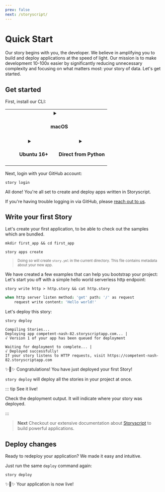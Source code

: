 ```yaml
---
prev: false
next: /storyscript/
---
```


# Quick Start

Our story begins with you, the developer. We believe in amplifying you to build and deploy applications at the speed of light. Our mission is to make development 10-100x easier by significantly reducing unnecessary complexity and focusing on what matters most: your story of data. Let's get started.

## Get started

First, install our CLI:

<table width="100%">
<tr>
<td style="text-align:center" width="100%" valign="top" colspan="2">
<details :open="$page.os === 'macos'">
<summary><h4><img src="../assets/apple-logo.svg" width="15"> macOS</h4></summary>

```shell
brew install storyscript/brew/story
```

</details>
</td>
<!--
<td style="text-align:center" width="50%" valign="top">
<details :open="$page.os === 'windows'">
<summary><h4><img src="../assets/windows-logo.svg" width="15"> Windows</h4></summary>

Download the appropriate installer:

<div><a href="https://github.com/asyncy/cli/releases/download/0.0.6/asyncy-x64.exe" class="button">64-bit installer</a></div>
<div><a href="#" class="button">32-bit installer</a></div>

</details>
</td>
-->
</tr>
<tr>
<td style="text-align:center" width="50%" valign="top">
<details :open="$page.os === 'unix' || $page.os === 'linux'">
<summary><h4><img src="../assets/ubuntu-logo.svg" width="15"> Ubuntu 16+</h4></summary>

```shell
sudo snap install asyncy --classic
```

<small><a href="https://snapcraft.io/">Snap is available on other Linux OS.</a></small>

</details>
</td>
<td style="text-align:center" width="50%" valign="top">
<details :open="$page.os === 'unknown'">
<summary><h4>Direct from Python</h4></summary>

```shell
pip install --user story
```

We **strongly recommend** using the other installation techniques.

</details>
</td>
</tr>
</table>

Next, login with your GitHub account:

```shell
story login
```

All done! You're all set to create and deploy apps written in Storyscript.

If you're having trouble logging in via GitHub, please [reach out to us](http://asyncy.click/slack).

<!-- TODO Feedback and question on how your experience was doing this. -->


## Write your first Story

Let's create your first application, to be able to check out the samples which are bundled.
```shell
mkdir first_app && cd first_app
```
```shell
story apps create
```

> <small>Doing so will create `story.yml` in the current directory. This file contains metadata about your new app.</small>

We have created a few examples that can help you bootstrap your project: Let's start you off with a simple hello world serverless http endpoint:

```shell
story write http > http.story && cat http.story
```

```coffeescript
when http server listen method: 'get' path: '/' as request
    request write content: 'Hello world!'
```

Let's deploy this story:

```shell
story deploy
```
```text
Compiling Stories...
Deploying app competent-nash-82.storyscriptapp.com... |
√ Version 1 of your app has been queued for deployment

Waiting for deployment to complete... |
√ Deployed successfully!
If your story listens to HTTP requests, visit https://competent-nash-82.storyscriptapp.com
```

:sparkles::cake::sparkles: Congratulations! You have just deployed your first Story!

`story deploy` will deploy all the stories in your project at once.

::: tip See it live!

Check the deployment output.
It will indicate where your story was deployed.

:::

> **Next** Checkout our extensive documentation about [Storyscript](/storyscript/) to build powerful applications.

## Deploy changes

Ready to redeploy your application? We made it easy and intuitive.

Just run the same `deploy` command again:
```shell
story deploy
```

:sparkles::cake::sparkles: Your application is now live!
